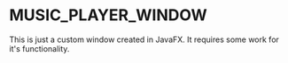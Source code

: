 # MUSIC_PLAYER_WINDOW
This is just a custom window created in JavaFX. It requires some work for it's functionality. 
